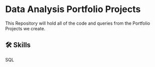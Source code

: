 # Data Analysis Portfolio Projects

This Repository will hold all of the code and queries from the Portfolio Projects we create.

## 🛠 Skills
SQL